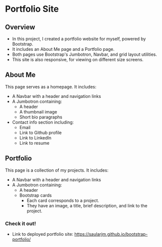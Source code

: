 # Portfolio Site

## Overview

- In this project, I created a portfolio website for myself, powered by Bootstrap.
- It includes an About Me page and a Portfolio page.
- Both pages use Bootstrap's Jumbotron, Navbar, and grid layout utilities.
- This site is also responsive, for viewing on different size screens.

## About Me

This page serves as a homepage. It includes:
- A Navbar with a header and navigation links
- A Jumbotron containing:
  - A header
  - A thumbnail image
  - Short bio paragraphs
- Contact info section including:
  - Email
  - Link to Github profile
  - Link to LinkedIn
  - Link to resume

## Portfolio

This page is a collection of my projects. It includes:
- A Navbar with a header and navigation links
- A Jumbotron containing:
  - A header
  - Bootstrap cards
    - Each card corresponds to a project. 
    - They have an image, a title, brief description, and link to the project.
   
### Check it out!

- Link to deployed portfolio site: https://saularjm.github.io/bootstrap-portfolio/